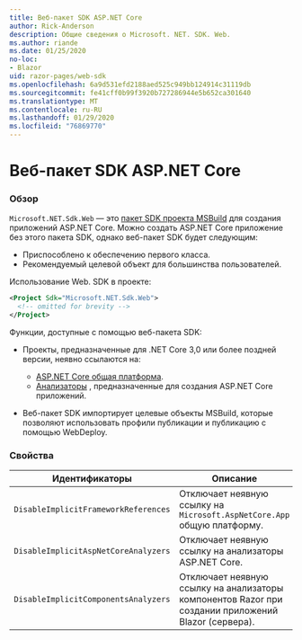 ```yaml
---
title: Веб-пакет SDK ASP.NET Core
author: Rick-Anderson
description: Общие сведения о Microsoft. NET. SDK. Web.
ms.author: riande
ms.date: 01/25/2020
no-loc:
- Blazor
uid: razor-pages/web-sdk
ms.openlocfilehash: 6a9d531efd2188aed525c949bb124914c31119db
ms.sourcegitcommit: fe41cff0b99f3920b727286944e5b652ca301640
ms.translationtype: MT
ms.contentlocale: ru-RU
ms.lasthandoff: 01/29/2020
ms.locfileid: "76869770"
---
```

# <a name="aspnet-core-web-sdk"></a>Веб-пакет SDK ASP.NET Core

### <a name="overview"></a>Обзор

`Microsoft.NET.Sdk.Web` — это [пакет SDK проекта MSBuild](https://docs.microsoft.com/visualstudio/msbuild/how-to-use-project-sdk) для создания приложений ASP.NET Core. Можно создать ASP.NET Core приложение без этого пакета SDK, однако веб-пакет SDK будет следующим:

* Приспособлено к обеспечению первого класса.
* Рекомендуемый целевой объект для большинства пользователей.

Использование Web. SDK в проекте:

  ```xml
  <Project Sdk="Microsoft.NET.Sdk.Web">
    <!-- omitted for brevity -->
  </Project>
  ```

Функции, доступные с помощью веб-пакета SDK:

* Проекты, предназначенные для .NET Core 3,0 или более поздней версии, неявно ссылаются на:

  * [ASP.NET Core общая платформа](xref:fundamentals/metapackage-app).
  * [Анализаторы](/visualstudio/extensibility/getting-started-with-roslyn-analyzers) , предназначенные для создания ASP.NET Core приложений.
* Веб-пакет SDK импортирует целевые объекты MSBuild, которые позволяют использовать профили публикации и публикацию с помощью WebDeploy.

### <a name="properties"></a>Свойства

| Идентификаторы | Описание |
| -------- | ----------- |
| `DisableImplicitFrameworkReferences` | Отключает неявную ссылку на `Microsoft.AspNetCore.App` общую платформу. |
| `DisableImplicitAspNetCoreAnalyzers` | Отключает неявную ссылку на анализаторы ASP.NET Core. |
| `DisableImplicitComponentsAnalyzers` | Отключает неявную ссылку на анализаторы компонентов Razor при создании приложений Blazor (сервера). |

